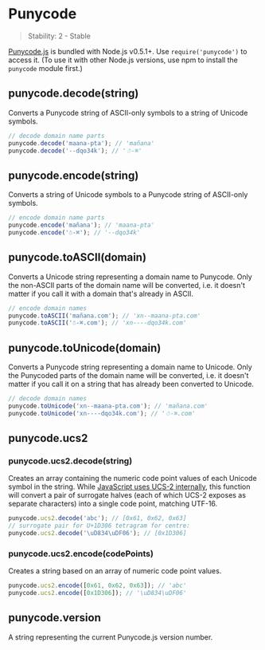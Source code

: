 # Punycode

> Stability: 2 - Stable

[Punycode.js][] is bundled with Node.js v0.5.1+. Use `require('punycode')` to
access it. (To use it with other Node.js versions, use npm to install the
`punycode` module first.)

## punycode.decode(string)
<!-- YAML
added: v0.5.1
-->

Converts a Punycode string of ASCII-only symbols to a string of Unicode symbols.

```js
// decode domain name parts
punycode.decode('maana-pta'); // 'mañana'
punycode.decode('--dqo34k'); // '☃-⌘'
```

## punycode.encode(string)
<!-- YAML
added: v0.5.1
-->

Converts a string of Unicode symbols to a Punycode string of ASCII-only symbols.

```js
// encode domain name parts
punycode.encode('mañana'); // 'maana-pta'
punycode.encode('☃-⌘'); // '--dqo34k'
```

## punycode.toASCII(domain)
<!-- YAML
added: v0.6.1
-->

Converts a Unicode string representing a domain name to Punycode. Only the
non-ASCII parts of the domain name will be converted, i.e. it doesn't matter if
you call it with a domain that's already in ASCII.

```js
// encode domain names
punycode.toASCII('mañana.com'); // 'xn--maana-pta.com'
punycode.toASCII('☃-⌘.com'); // 'xn----dqo34k.com'
```

## punycode.toUnicode(domain)
<!-- YAML
added: v0.6.1
-->

Converts a Punycode string representing a domain name to Unicode. Only the
Punycoded parts of the domain name will be converted, i.e. it doesn't matter if
you call it on a string that has already been converted to Unicode.

```js
// decode domain names
punycode.toUnicode('xn--maana-pta.com'); // 'mañana.com'
punycode.toUnicode('xn----dqo34k.com'); // '☃-⌘.com'
```

## punycode.ucs2
<!-- YAML
added: v0.7.0
-->

### punycode.ucs2.decode(string)
<!-- YAML
added: v0.7.0
-->

Creates an array containing the numeric code point values of each Unicode
symbol in the string. While [JavaScript uses UCS-2 internally][], this function
will convert a pair of surrogate halves (each of which UCS-2 exposes as
separate characters) into a single code point, matching UTF-16.

```js
punycode.ucs2.decode('abc'); // [0x61, 0x62, 0x63]
// surrogate pair for U+1D306 tetragram for centre:
punycode.ucs2.decode('\uD834\uDF06'); // [0x1D306]
```

### punycode.ucs2.encode(codePoints)
<!-- YAML
added: v0.7.0
-->

Creates a string based on an array of numeric code point values.

```js
punycode.ucs2.encode([0x61, 0x62, 0x63]); // 'abc'
punycode.ucs2.encode([0x1D306]); // '\uD834\uDF06'
```

## punycode.version
<!-- YAML
added: v0.6.1
-->

A string representing the current Punycode.js version number.

[Punycode.js]: https://mths.be/punycode
[JavaScript uses UCS-2 internally]: https://mathiasbynens.be/notes/javascript-encoding
